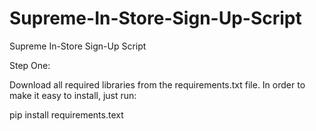 # Supreme-In-Store-Sign-Up-Script
Supreme In-Store Sign-Up Script


Step One: 

Download all required libraries from the requirements.txt file. In order to make it easy to install, just run:

pip install requirements.text
